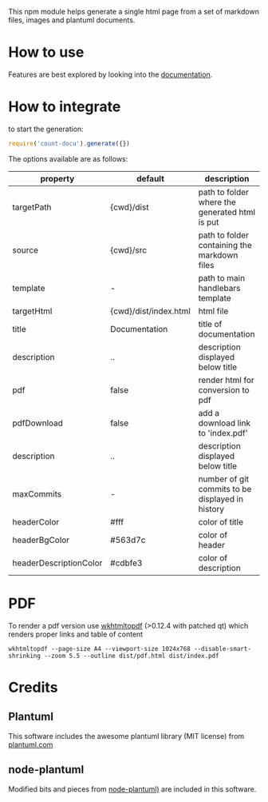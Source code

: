 This npm module helps generate a single html page from a set of markdown files, images and plantuml
documents. 


# How to use

Features are best explored by looking into the [documentation](//sinnerschrader.github.io/count-docu/).

# How to integrate

to start the generation:

````javascript
require('count-docu').generate({})
````

The options available are as follows:

property |default | description
---|---|---
targetPath| {cwd}/dist | path to folder where the generated html is put
source | {cwd}/src | path to folder containing the markdown files 
template | - | path to main handlebars template 
targetHtml| {cwd}/dist/index.html| html file 
title | Documentation | title of documentation
description | .. | description displayed below title
pdf | false | render html for conversion to pdf
pdfDownload| false | add a download link to 'index.pdf'
description | .. | description displayed below title
maxCommits | - | number of git commits to be displayed in history
headerColor|#fff| color of title
headerBgColor|#563d7c| color of header
headerDescriptionColor|#cdbfe3| color of description


# PDF

To render a pdf version use [wkhtmltopdf](http://wkhtmltopdf.org/) (>0.12.4 with patched qt) which renders proper links and table of content

````shell 
wkhtmltopdf --page-size A4 --viewport-size 1024x768 --disable-smart-shrinking --zoom 5.5 --outline dist/pdf.html dist/index.pdf
````

# Credits

## Plantuml
This software includes the awesome plantuml library (MIT license) from [plantuml.com](//www.plantuml.com)

## node-plantuml

Modified bits and pieces from [node-plantuml)](https://github.com/markushedvall/node-plantuml) are included in this software.
